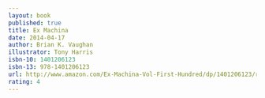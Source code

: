 ```yaml
---
layout: book
published: true
title: Ex Machina
date: 2014-04-17
author: Brian K. Vaughan
illustrator: Tony Harris
isbn-10: 1401206123
isbn-13: 978-1401206123
url: http://www.amazon.com/Ex-Machina-Vol-First-Hundred/dp/1401206123/ref=sr_1_3?s=books&ie=UTF8&qid=1434743799&sr=1-3&keywords=ex+machina
rating: 4
---
```


